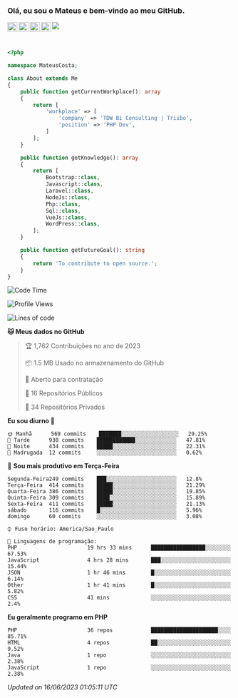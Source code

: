 
### Olá, eu sou o Mateus e bem-vindo ao meu GitHub.

<a href="https://costamateus.com.br/">
  <img align="left" alt="MLC" width="22px" src="https://www.costamateus.com.br/favicon.ico" />
</a>
<a href="https://www.linkedin.com/in/costamateus6/">
  <img align="left" alt="LinkedIn Mateus" width="22px" src="https://cdn.jsdelivr.net/npm/simple-icons@v3/icons/linkedin.svg" />
</a>
<a href="https://www.instagram.com/mateuslc6/">
  <img align="left" alt="Instagram Mateus" width="22px" src="https://cdn.jsdelivr.net/npm/simple-icons@v3/icons/instagram.svg" />
</a>
<a href="https://www.facebook.com/costamateus6/">
  <img align="left" alt="Facebook Mateus" width="22px" src="https://cdn.jsdelivr.net/npm/simple-icons@3.13.0/icons/facebook.svg" />
</a>

![](https://visitor-badge.glitch.me/badge?page_id=costamateus.costamateus)

<br />

```php
<?php

namespace MateusCosta;

class About extends Me
{
    public function getCurrentWorkplace(): array
    {
        return [
            'workplace' => [
                'company' => 'TDW Bi Consulting | Triibo',
                'position' => 'PHP Dev',
            ]
        ];
    }

    public function getKnowledge(): array
    {
        return [
            Bootstrap::class,
            Javascript::class,
            Laravel::class,
            NodeJs::class,
            Php::class,
            Sql::class,
            VueJs::class,
            WordPress::class,
        ];
    }

    public function getFutureGoal(): string
    {
        return 'To contribute to open source.';
    }
}
```

<!--START_SECTION:waka-->
![Code Time](http://img.shields.io/badge/Code%20Time-1%2C356%20hrs%201%20min-blue)

![Profile Views](http://img.shields.io/badge/Visualizac%C3%B5es%20do%20perfil-0-blue)

![Lines of code](https://img.shields.io/badge/Desde%20o%20Hello%20World%20eu%20escrevi-6%20Million%20linhas%20de%20c%C3%B3digo-blue)

**🐱 Meus dados no GitHub** 

> 🏆 1,762 Contribuições no ano de 2023
 > 
> 📦 1.5 MB Usado no armazenamento do GitHub 
 > 
> 💼 Aberto para contratação
 > 
> 📜 16 Repositórios Públicos 
 > 
> 🔑 34 Repositórios Privados  
 > 
**Eu sou diurno 🐤** 

```text
🌞 Manhã      569 commits    ███████░░░░░░░░░░░░░░░░░░   29.25% 
🌆 Tarde      930 commits    ████████████░░░░░░░░░░░░░   47.81% 
🌃 Noite      434 commits    █████░░░░░░░░░░░░░░░░░░░░   22.31% 
🌙 Madrugada  12 commits     ░░░░░░░░░░░░░░░░░░░░░░░░░   0.62%

```
📅 **Sou mais produtivo em Terça-Feira** 

```text
Segunda-Feira249 commits    ███░░░░░░░░░░░░░░░░░░░░░░   12.8% 
Terça-Feira  414 commits    █████░░░░░░░░░░░░░░░░░░░░   21.29% 
Quarta-Feira 386 commits    █████░░░░░░░░░░░░░░░░░░░░   19.85% 
Quinta-Feira 309 commits    ████░░░░░░░░░░░░░░░░░░░░░   15.89% 
Sexta-Feira  411 commits    █████░░░░░░░░░░░░░░░░░░░░   21.13% 
sábado       116 commits    █░░░░░░░░░░░░░░░░░░░░░░░░   5.96% 
domingo      60 commits     ░░░░░░░░░░░░░░░░░░░░░░░░░   3.08%

```


```text
⌚︎ Fuso horário: America/Sao_Paulo

💬 Linguagens de programação: 
PHP                      19 hrs 33 mins      █████████████████░░░░░░░░   67.53% 
JavaScript               4 hrs 28 mins       ███░░░░░░░░░░░░░░░░░░░░░░   15.44% 
JSON                     1 hr 46 mins        █░░░░░░░░░░░░░░░░░░░░░░░░   6.14% 
Other                    1 hr 41 mins        █░░░░░░░░░░░░░░░░░░░░░░░░   5.82% 
CSS                      41 mins             ░░░░░░░░░░░░░░░░░░░░░░░░░   2.4%

```

**Eu geralmente programo em PHP** 

```text
PHP                      36 repos            █████████████████████░░░░   85.71% 
HTML                     4 repos             ██░░░░░░░░░░░░░░░░░░░░░░░   9.52% 
Java                     1 repo              ░░░░░░░░░░░░░░░░░░░░░░░░░   2.38% 
JavaScript               1 repo              ░░░░░░░░░░░░░░░░░░░░░░░░░   2.38%

```



 *Updated on 16/06/2023 01:05:11 UTC*
<!--END_SECTION:waka-->
